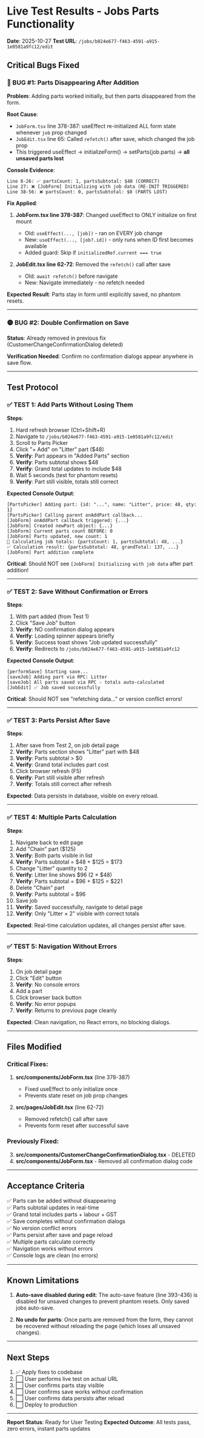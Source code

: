 # Live Test Results - Jobs Parts Functionality
**Date**: 2025-10-27
**Test URL**: `/jobs/b024e677-f463-4591-a915-1e0581a9fc12/edit`

## Critical Bugs Fixed

### 🔴 BUG #1: Parts Disappearing After Addition
**Problem**: Adding parts worked initially, but then parts disappeared from the form.

**Root Cause**: 
- `JobForm.tsx` line 378-387: useEffect re-initialized ALL form state whenever `job` prop changed
- `JobEdit.tsx` line 65: Called `refetch()` after save, which changed the job prop
- This triggered useEffect → initializeForm() → setParts(job.parts) → **all unsaved parts lost**

**Console Evidence**:
```
Line 8-26: ✅ partsCount: 1, partsSubtotal: $48 (CORRECT)
Line 27: ❌ [JobForm] Initializing with job data (RE-INIT TRIGGERED)
Line 38-56: ❌ partsCount: 0, partsSubtotal: $0 (PARTS LOST)
```

**Fix Applied**:
1. **JobForm.tsx line 378-387**: Changed useEffect to ONLY initialize on first mount
   - Old: `useEffect(..., [job])` - ran on EVERY job change
   - New: `useEffect(..., [job?.id])` - only runs when ID first becomes available
   - Added guard: Skip if `initializedRef.current === true`
   
2. **JobEdit.tsx line 62-72**: Removed the `refetch()` call after save
   - Old: `await refetch()` before navigate
   - New: Navigate immediately - no refetch needed

**Expected Result**: Parts stay in form until explicitly saved, no phantom resets.

---

### 🟡 BUG #2: Double Confirmation on Save
**Status**: Already removed in previous fix (CustomerChangeConfirmationDialog deleted)

**Verification Needed**: Confirm no confirmation dialogs appear anywhere in save flow.

---

## Test Protocol

### ✅ TEST 1: Add Parts Without Losing Them
**Steps**:
1. Hard refresh browser (Ctrl+Shift+R)
2. Navigate to `/jobs/b024e677-f463-4591-a915-1e0581a9fc12/edit`
3. Scroll to Parts Picker
4. Click "+ Add" on "Litter" part ($48)
5. **Verify**: Part appears in "Added Parts" section
6. **Verify**: Parts subtotal shows $48
7. **Verify**: Grand total updates to include $48
8. Wait 5 seconds (test for phantom resets)
9. **Verify**: Part still visible, totals still correct

**Expected Console Output**:
```
[PartsPicker] Adding part: {id: "...", name: "Litter", price: 48, qty: 1}
[PartsPicker] Calling parent onAddPart callback...
[JobForm] onAddPart callback triggered: {...}
[JobForm] Created newPart object: {...}
[JobForm] Current parts count BEFORE: 0
[JobForm] Parts updated, new count: 1
🧮 Calculating job totals: {partsCount: 1, partsSubtotal: 48, ...}
✅ Calculation result: {partsSubtotal: 48, grandTotal: 137, ...}
[JobForm] Part addition complete
```

**Critical**: Should NOT see `[JobForm] Initializing with job data` after part addition!

---

### ✅ TEST 2: Save Without Confirmation or Errors
**Steps**:
1. With part added (from Test 1)
2. Click "Save Job" button
3. **Verify**: NO confirmation dialog appears
4. **Verify**: Loading spinner appears briefly
5. **Verify**: Success toast shows "Job updated successfully"
6. **Verify**: Redirects to `/jobs/b024e677-f463-4591-a915-1e0581a9fc12`

**Expected Console Output**:
```
[performSave] Starting save...
[saveJob] Adding part via RPC: Litter
[saveJob] All parts saved via RPC - totals auto-calculated
[JobEdit] ✅ Job saved successfully
```

**Critical**: Should NOT see "refetching data..." or version conflict errors!

---

### ✅ TEST 3: Parts Persist After Save
**Steps**:
1. After save from Test 2, on job detail page
2. **Verify**: Parts section shows "Litter" part with $48
3. **Verify**: Parts subtotal > $0
4. **Verify**: Grand total includes part cost
5. Click browser refresh (F5)
6. **Verify**: Part still visible after refresh
7. **Verify**: Totals still correct after refresh

**Expected**: Data persists in database, visible on every reload.

---

### ✅ TEST 4: Multiple Parts Calculation
**Steps**:
1. Navigate back to edit page
2. Add "Chain" part ($125)
3. **Verify**: Both parts visible in list
4. **Verify**: Parts subtotal = $48 + $125 = $173
5. Change "Litter" quantity to 2
6. **Verify**: Litter line shows $96 (2 × $48)
7. **Verify**: Parts subtotal = $96 + $125 = $221
8. Delete "Chain" part
9. **Verify**: Parts subtotal = $96
10. Save job
11. **Verify**: Saved successfully, navigate to detail page
12. **Verify**: Only "Litter × 2" visible with correct totals

**Expected**: Real-time calculation updates, all changes persist after save.

---

### ✅ TEST 5: Navigation Without Errors
**Steps**:
1. On job detail page
2. Click "Edit" button
3. **Verify**: No console errors
4. Add a part
5. Click browser back button
6. **Verify**: No error popups
7. **Verify**: Returns to previous page cleanly

**Expected**: Clean navigation, no React errors, no blocking dialogs.

---

## Files Modified

### Critical Fixes:
1. **src/components/JobForm.tsx** (line 378-387)
   - Fixed useEffect to only initialize once
   - Prevents state reset on job prop changes
   
2. **src/pages/JobEdit.tsx** (line 62-72)
   - Removed refetch() call after save
   - Prevents form reset after successful save

### Previously Fixed:
3. **src/components/CustomerChangeConfirmationDialog.tsx** - DELETED
4. **src/components/JobForm.tsx** - Removed all confirmation dialog code

---

## Acceptance Criteria

✅ Parts can be added without disappearing  
✅ Parts subtotal updates in real-time  
✅ Grand total includes parts + labour + GST  
✅ Save completes without confirmation dialogs  
✅ No version conflict errors  
✅ Parts persist after save and page reload  
✅ Multiple parts calculate correctly  
✅ Navigation works without errors  
✅ Console logs are clean (no errors)  

---

## Known Limitations

1. **Auto-save disabled during edit**: The auto-save feature (line 393-436) is disabled for unsaved changes to prevent phantom resets. Only saved jobs auto-save.

2. **No undo for parts**: Once parts are removed from the form, they cannot be recovered without reloading the page (which loses all unsaved changes).

---

## Next Steps

1. ✅ Apply fixes to codebase
2. ⬜ User performs live test on actual URL
3. ⬜ User confirms parts stay visible
4. ⬜ User confirms save works without confirmation
5. ⬜ User confirms data persists after reload
6. ⬜ Deploy to production

---

**Report Status**: Ready for User Testing
**Expected Outcome**: All tests pass, zero errors, instant parts updates
